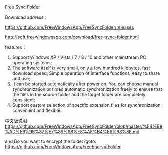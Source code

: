 Free Sync Folder

Download address：

https://github.com/FreeWindowsApp/FreeSyncFolder/releases

http://soft.freewindowsapp.com/download/free-sync-folder.html

features：
1. Support Windows XP / Vista / 7 / 8 / 10 and other mainstream PC operating systems;
2. The software itself is very small, only a few hundred kilobytes, fast download speed, Simple operation of interface functions, easy to share and use;
3. It can be started automatically after power on. You can choose manual synchronization or timed automatic synchronization freely to ensure that the files in the source folder and the target folder are completely consistent;
4. Support custom selection of specific extension files for synchronization, convenient and flexible.

中文版说明
https://github.com/FreeWindowsApp/FreeSyncFolder/blob/master/%E4%B8%AD%E6%96%87%E7%89%88%E8%AF%B4%E6%98%8E.md


and,Do you want to encrypt the folder?goto:
https://github.com/FreeWindowsApp/FreeEncryptFolder
